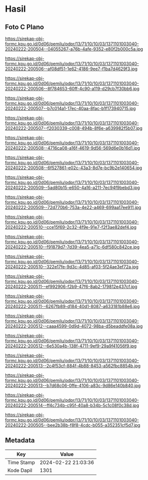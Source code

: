 # Hasil

## Foto C Plano

https://sirekap-obj-formc.kpu.go.id/0d06/pemilu/pdpr/13/71/10/10/03/1371101003040-20240222-200504--04055267-a76b-4afe-9352-e80f2b000c5a.jpg

https://sirekap-obj-formc.kpu.go.id/0d06/pemilu/pdpr/13/71/10/10/03/1371101003040-20240222-200506--af08df51-1e62-4186-9ee7-f1ba7d4629f3.jpg

https://sirekap-obj-formc.kpu.go.id/0d06/pemilu/pdpr/13/71/10/10/03/1371101003040-20240222-200506--8f784653-60ff-4c90-a119-d29cb7f30bb6.jpg

https://sirekap-obj-formc.kpu.go.id/0d06/pemilu/pdpr/13/71/10/10/03/1371101003040-20240222-200507--b7c014a1-17ec-40aa-8fac-b1f173940715.jpg

https://sirekap-obj-formc.kpu.go.id/0d06/pemilu/pdpr/13/71/10/10/03/1371101003040-20240222-200507--f2030339-c008-494b-8f6e-a639982f5b07.jpg

https://sirekap-obj-formc.kpu.go.id/0d06/pemilu/pdpr/13/71/10/10/03/1371101003040-20240222-200508--4716ca08-a16f-4619-9d56-569d6e0b16d1.jpg

https://sirekap-obj-formc.kpu.go.id/0d06/pemilu/pdpr/13/71/10/10/03/1371101003040-20240222-200508--6f527861-e02c-43a3-8d7e-bc9b2e140654.jpg

https://sirekap-obj-formc.kpu.go.id/0d06/pemilu/pdpr/13/71/10/10/03/1371101003040-20240222-200509--5ad80b15-e650-4a16-a211-7ec94f9bebd3.jpg

https://sirekap-obj-formc.kpu.go.id/0d06/pemilu/pdpr/13/71/10/10/03/1371101003040-20240222-200509--72d770b6-753a-4e22-a469-699aa17ee911.jpg

https://sirekap-obj-formc.kpu.go.id/0d06/pemilu/pdpr/13/71/10/10/03/1371101003040-20240222-200510--cce15f69-2c32-4f9e-91e7-f2f3ae82def4.jpg

https://sirekap-obj-formc.kpu.go.id/0d06/pemilu/pdpr/13/71/10/10/03/1371101003040-20240222-200510--f91879d7-7d39-4ea5-a71c-6df580c842ce.jpg

https://sirekap-obj-formc.kpu.go.id/0d06/pemilu/pdpr/13/71/10/10/03/1371101003040-20240222-200510--322e17fe-9d3c-4d85-af03-5f24ae3ef72a.jpg

https://sirekap-obj-formc.kpu.go.id/0d06/pemilu/pdpr/13/71/10/10/03/1371101003040-20240222-200511--ef992906-f2b9-47f6-8ab2-179812e437cf.jpg

https://sirekap-obj-formc.kpu.go.id/0d06/pemilu/pdpr/13/71/10/10/03/1371101003040-20240222-200511--6267fb89-d184-40d1-8087-a633181b88e6.jpg

https://sirekap-obj-formc.kpu.go.id/0d06/pemilu/pdpr/13/71/10/10/03/1371101003040-20240222-200512--caaa4599-0d9d-4072-98ba-d5beaddfe08a.jpg

https://sirekap-obj-formc.kpu.go.id/0d06/pemilu/pdpr/13/71/10/10/03/1371101003040-20240222-200512--6e530a4b-138f-4711-9ef9-29a9f41056f9.jpg

https://sirekap-obj-formc.kpu.go.id/0d06/pemilu/pdpr/13/71/10/10/03/1371101003040-20240222-200513--2c4f53cf-884f-4b88-8453-a562fbc8854b.jpg

https://sirekap-obj-formc.kpu.go.id/0d06/pemilu/pdpr/13/71/10/10/03/1371101003040-20240222-200513--b7d68c06-0ffe-4106-a83c-9d86e140b840.jpg

https://sirekap-obj-formc.kpu.go.id/0d06/pemilu/pdpr/13/71/10/10/03/1371101003040-20240222-200514--ff4c734b-c95f-40a8-b34b-5c1c08f0c38d.jpg

https://sirekap-obj-formc.kpu.go.id/0d06/pemilu/pdpr/13/71/10/10/03/1371101003040-20240222-200505--bee2b38b-f8f8-4cdc-b055-a352351cf5d7.jpg


## Metadata

| Key        | Value               |
| ---------- | ------------------- |
| Time Stamp | 2024-02-22 21:03:36 |
| Kode Dapil | 1301                |




